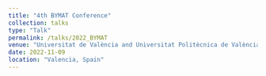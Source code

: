 ```yaml
---
title: "4th BYMAT Conference"
collection: talks
type: "Talk"
permalink: /talks/2022_BYMAT
venue: "Universitat de València and Universitat Politècnica de València"
date: 2022-11-09
location: "Valencia, Spain"
---
```

